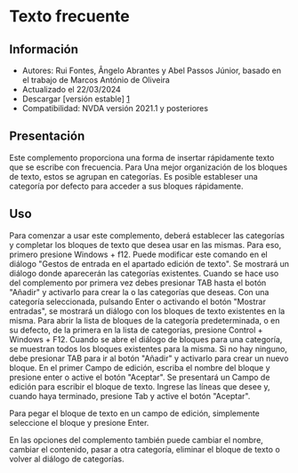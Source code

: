# Texto frecuente #


## Información
* Autores: Rui Fontes, Ângelo Abrantes y Abel Passos Júnior, basado en el trabajo de Marcos António de Oliveira
* Actualizado el 22/03/2024
* Descargar [versión estable] [1]
* Compatibilidad: NVDA versión 2021.1 y posteriores


## Presentación
Este complemento proporciona una forma de insertar rápidamente texto que se escribe con frecuencia.
Para Una mejor organización de los bloques de texto, estos  se agrupan en categorías.
Es posible estableser una categoría por defecto para acceder a sus bloques rápidamente.


## Uso
Para comenzar a usar este complemento, deberá establecer las categorías y completar los bloques de texto que desea usar en las mismas.
Para eso, primero presione Windows + f12. Puede modificar este comando en el diálogo "Gestos de entrada en el apartado edición de texto".
Se mostrará un diálogo donde aparecerán las categorías existentes. Cuando se hace uso del complemento por primera vez debes presionar TAB hasta el botón "Añadir" y activarlo para crear la o  las categorías que deseas.
Con una categoría seleccionada, pulsando Enter o activando el botón "Mostrar entradas", se mostrará un diálogo con los bloques de texto existentes en la misma.
Para abrir la lista de bloques de la categoría predeterminada, o en su defecto, de la primera en la lista de categorías, presione Control + Windows + F12.
Cuando se abre el diálogo de bloques para una categoría, se muestran todos los bloques existentes para la misma.
Si no hay ninguno, debe presionar TAB para ir al botón "Añadir" y activarlo para crear un nuevo bloque.
En el primer Campo de edición, escriba el nombre del bloque y presione enter o active el botón "Aceptar".
Se presentará un Campo de edición para escribir el bloque de texto.
Ingrese las líneas que desee y, cuando haya terminado, presione Tab y active el botón "Aceptar".

Para pegar el bloque de texto en un campo de edición, simplemente seleccione el bloque y presione Enter.

En las opciones del complemento también puede cambiar el nombre, cambiar el contenido, pasar a otra categoría, eliminar el bloque de texto o volver al diálogo de categorías.


[1]: https://github.com/ruifontes/frequentText/releases/download/2024.03.22/frequentText-2024.03.22.nvda-addon
